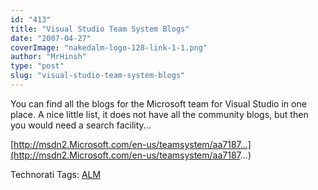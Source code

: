 ```yaml
---
id: "413"
title: "Visual Studio Team System Blogs"
date: "2007-04-27"
coverImage: "nakedalm-logo-128-link-1-1.png"
author: "MrHinsh"
type: "post"
slug: "visual-studio-team-system-blogs"
---
```


You can find all the blogs for the Microsoft team for Visual Studio in one place. A nice little list, it does not have all the community blogs, but then you would need a search facility...

[http://msdn2.Microsoft.com/en-us/teamsystem/aa7187...](http://msdn2.Microsoft.com/en-us/teamsystem/aa7187...)

Technorati Tags: [ALM](http://technorati.com/tags/ALM)



